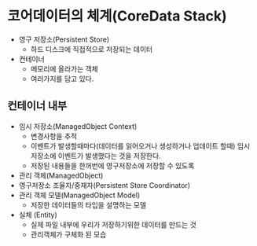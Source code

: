 # 코어데이터의 체계(CoreData Stack)
- 영구 저장소(Persistent Store)
	- 하드 디스크에 직접적으로 저장되는 데이터
- 컨테이너
	- 메모리에 올라가는 객체
	- 여러가지를 담고 있다.
## 컨테이너 내부
- 임시 저장소(ManagedObject Context)
	- 변경사항을 추적
	- 이벤트가 발생할때마다(데이터를 읽어오거나 생성하거나 업데이트 할때) 임시 저장소에 이벤트가 발생했다는 것을 저장한다.
	- 저장된 내용들을 한꺼번에 영구저장소에 저장할 수 있도록
- 관리 객체(ManagedObject)
- 영구저장소 조율자/중재자(Persistent Store Coordinator)
- 관리 객체 모델(ManagedObject Model)
	- 저장한 데이터들의 타입을 설명하는 모델
- 실체 (Entity)
	- 실제 파일 내부에 우리가 저장하기위한 데이터를 만드는 것
	- 관리객체가 구체화 된 모습
